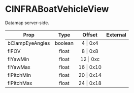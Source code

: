 # CINFRABoatVehicleView

Datamap server-side.

|Prop|Type|Offset|External|
|---|:-:|:-:|--:|
|bClampEyeAngles|boolean|4 \| 0x4||
|flFOV|float|8 \| 0x8||
|flYawMin|float|12 \| 0xc||
|flYawMax|float|16 \| 0x10||
|flPitchMin|float|20 \| 0x14||
|flPitchMax|float|24 \| 0x18||
